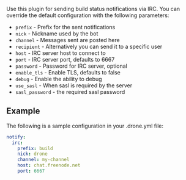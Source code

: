 Use this plugin for sending build status notifications via IRC. You can override
the default configuration with the following parameters:

* `prefix` - Prefix for the sent notifications
* `nick` - Nickname used by the bot
* `channel` - Messages sent are posted here
* `recipient` - Alternatively you can send it to a specific user
* `host` - IRC server host to connect to
* `port` - IRC server port, defaults to 6667
* `password` - Password for IRC server, optional
* `enable_tls` - Enable TLS, defaults to false
* `debug` - Enable the ability to debug
* `use_sasl` - When sasl is required by the server
* `sasl_password` - the required sasl password


## Example

The following is a sample configuration in your .drone.yml file:

```yaml
notify:
  irc:
    prefix: build
    nick: drone
    channel: my-channel
    host: chat.freenode.net
    port: 6667
```
